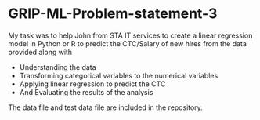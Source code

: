 # GRIP-ML-Problem-statement-3
My task was to help John from STA IT services to create a linear regression model in Python or R to predict the CTC/Salary of new hires from the data provided along with
- Understanding the data
- Transforming categorical variables to the numerical variables
- Applying linear regression to predict the CTC
- And Evaluating the results of the analysis

The data file and test data file are included in the repository.


